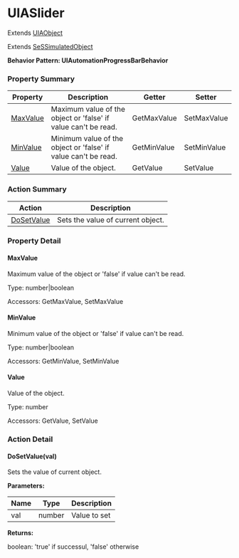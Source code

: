# UIASlider

Extends [UIAObject](UIAObject.md)

Extends [SeSSimulatedObject](SeSSimulatedObject.md)





**Behavior Pattern: UIAutomationProgressBarBehavior**


<!-- ============================== property summary ========================== -->

	

### Property Summary

| **Property** | **Description** | **Getter** | **Setter** |
| ------------ | --------------- | ---------- | ---------- |
| [MaxValue](#MaxValue) | Maximum value of the object or 'false' if value can't be read. | GetMaxValue | SetMaxValue |
| [MinValue](#MinValue) | Minimum value of the object or 'false' if value can't be read. | GetMinValue | SetMinValue |
| [Value](#Value) | Value of the object. | GetValue | SetValue |



	
<!-- ============================== action summary ========================== -->



### Action Summary

|  **Action** | **Description** | 
| ----------- | --------------- |
|	[DoSetValue](#DoSetValue) | Sets the value of current object. |




<!-- ============================== property detail ========================== -->
	
### Property Detail
		
<a name="MaxValue"></a>
#### MaxValue


Maximum value of the object or 'false' if value can't be read.

			
	
			
Type: number|boolean
			
			
Accessors: GetMaxValue, SetMaxValue
			
		
<a name="MinValue"></a>
#### MinValue


Minimum value of the object or 'false' if value can't be read.

			
	
			
Type: number|boolean
			
			
Accessors: GetMinValue, SetMinValue
			
		
<a name="Value"></a>
#### Value


Value of the object.

			
	
			
Type: number
			
			
Accessors: GetValue, SetValue
			
		
	
	
<!-- ============================== action detail ========================== -->
	
### Action Detail
		
<a name="DoSetValue"></a>    
#### DoSetValue(val)

Sets the value of current object.


**Parameters:**

|	**Name** | **Type** | **Description** |
| ---------- | -------- | --------------- |
| val | number |	Value to set |




**Returns:**

boolean: 'true' if successul, 'false' otherwise



<a name="see.also.uiaslider.dosetvalue"></a>

	

